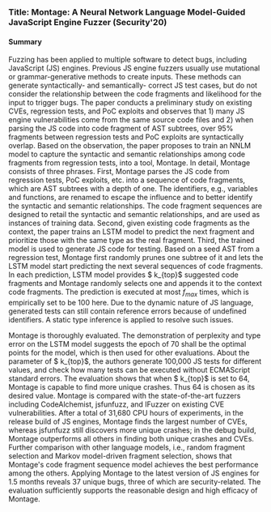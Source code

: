 ### Title: Montage: A Neural Network Language Model-Guided JavaScript Engine Fuzzer (Security'20)

#### Summary

Fuzzing has been applied to multiple software to detect bugs, including JavaScript (JS) engines. Previous JS engine fuzzers usually use mutational or grammar-generative methods to create inputs. These methods can generate syntactically- and semantically- correct JS test cases,  but do not consider the relationship between the code fragments and likelihood for the input to trigger bugs. The paper conducts a preliminary study on existing CVEs, regression tests, and PoC exploits and observes that 1) many JS engine vulnerabilities come from the same source code files and 2) when parsing the JS code into code fragment of AST subtrees, over 95% fragments between regression tests and PoC exploits are syntactically overlap. Based on the observation, the paper proposes to train an NNLM model to capture the syntactic and semantic relationships among code fragments from regression tests, into a tool, Montage. In detail, Montage consists of three phrases.  First, Montage parses the JS code from regression tests, PoC exploits, etc. into a sequence of code fragments, which are AST subtrees with a depth of one. The identifiers, e.g., variables and functions, are renamed to escape the influence and to better identify the syntactic and semantic relationships.  The code fragment sequences are designed to retail the syntactic and semantic relationships, and are used as instances of training data. Second, given existing code fragments as the context, the paper trains an LSTM model to predict the next fragment and prioritize those with the same type as the real fragment. Third, the trained model is used to generate JS code for testing. Based on a seed AST from a regression test, Montage first randomly prunes one subtree of it and lets the LSTM model start predicting the next several sequences of code fragments. In each prediction, LSTM model provides $ k_{top}$ suggested code fragments and Montage randomly selects one and appends it to the context code fragments. The prediction is executed at most $f_{max}$ times, which is empirically set to be 100 here.  Due to the dynamic nature of JS language, generated tests can still contain reference errors because of undefined identifiers. A static type inference is applied to resolve such issues.

Montage is thoroughly evaluated. The demonstration of perplexity and type error on the LSTM model suggests the epoch of 70 shall be the optimal points for the model, which is then used for other evaluations. About the parameter of $ k_{top}$, the authors generate 100,000 JS tests for different  values, and check how many tests can be executed without ECMAScript standard errors. The evaluation shows that when $ k_{top}$ is set to 64, Montage is capable to find more unique crashes.  Thus 64 is chosen as its desired value. Montage is compared with the state-of-the-art fuzzers including CodeAlchemist, jsfunfuzz, and IFuzzer on existing CVE vulnerabilities. After a total of 31,680 CPU hours of experiments,  in the release build of JS engines, Montage finds the largest number of CVEs, whereas jsfunfuzz still discovers more unique crashes; in the debug build, Montage outperforms all others in finding both unique crashes and CVEs. Further comparison with other language models, i.e., random fragment selection and Markov model-driven fragment selection, shows that Montage's code fragment sequence model achieves the best performance among the others. Applying Montage to the latest version of JS engines for 1.5 months reveals 37 unique bugs, three of which are security-related. The evaluation sufficiently supports the reasonable design and high efficacy of Montage.